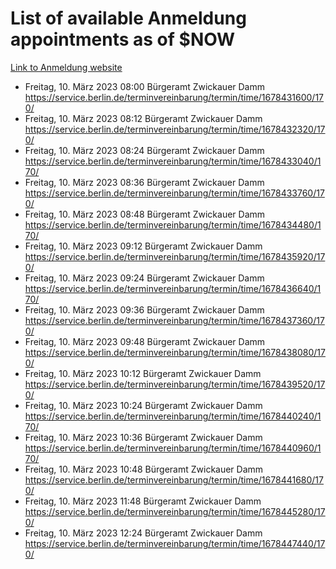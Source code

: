 # List of available Anmeldung appointments as of $NOW
[Link to Anmeldung website](https://service.berlin.de/terminvereinbarung/termin/tag.php?termin=1&anliegen[]=120686&dienstleisterlist=122210,122217,327316,122219,327312,122227,327314,122231,327346,122243,327348,122254,122252,329742,122260,329745,122262,329748,122271,327278,122273,327274,122277,327276,330436,122280,327294,122282,327290,122284,327292,122291,327270,122285,327266,122286,327264,122296,327268,150230,329760,122297,327286,122294,327284,122312,329763,122314,329775,122304,327330,122311,327334,122309,327332,317869,122281,327352,122279,329772,122283,122276,327324,122274,327326,122267,329766,122246,327318,122251,327320,122257,327322,122208,327298,122226,327300&herkunft=http%3A%2F%2Fservice.berlin.de%2Fdienstleistung%2F120686%2F)
- Freitag, 10. März 2023 08:00 Bürgeramt Zwickauer Damm https://service.berlin.de/terminvereinbarung/termin/time/1678431600/170/
- Freitag, 10. März 2023 08:12 Bürgeramt Zwickauer Damm https://service.berlin.de/terminvereinbarung/termin/time/1678432320/170/
- Freitag, 10. März 2023 08:24 Bürgeramt Zwickauer Damm https://service.berlin.de/terminvereinbarung/termin/time/1678433040/170/
- Freitag, 10. März 2023 08:36 Bürgeramt Zwickauer Damm https://service.berlin.de/terminvereinbarung/termin/time/1678433760/170/
- Freitag, 10. März 2023 08:48 Bürgeramt Zwickauer Damm https://service.berlin.de/terminvereinbarung/termin/time/1678434480/170/
- Freitag, 10. März 2023 09:12 Bürgeramt Zwickauer Damm https://service.berlin.de/terminvereinbarung/termin/time/1678435920/170/
- Freitag, 10. März 2023 09:24 Bürgeramt Zwickauer Damm https://service.berlin.de/terminvereinbarung/termin/time/1678436640/170/
- Freitag, 10. März 2023 09:36 Bürgeramt Zwickauer Damm https://service.berlin.de/terminvereinbarung/termin/time/1678437360/170/
- Freitag, 10. März 2023 09:48 Bürgeramt Zwickauer Damm https://service.berlin.de/terminvereinbarung/termin/time/1678438080/170/
- Freitag, 10. März 2023 10:12 Bürgeramt Zwickauer Damm https://service.berlin.de/terminvereinbarung/termin/time/1678439520/170/
- Freitag, 10. März 2023 10:24 Bürgeramt Zwickauer Damm https://service.berlin.de/terminvereinbarung/termin/time/1678440240/170/
- Freitag, 10. März 2023 10:36 Bürgeramt Zwickauer Damm https://service.berlin.de/terminvereinbarung/termin/time/1678440960/170/
- Freitag, 10. März 2023 10:48 Bürgeramt Zwickauer Damm https://service.berlin.de/terminvereinbarung/termin/time/1678441680/170/
- Freitag, 10. März 2023 11:48 Bürgeramt Zwickauer Damm https://service.berlin.de/terminvereinbarung/termin/time/1678445280/170/
- Freitag, 10. März 2023 12:24 Bürgeramt Zwickauer Damm https://service.berlin.de/terminvereinbarung/termin/time/1678447440/170/
